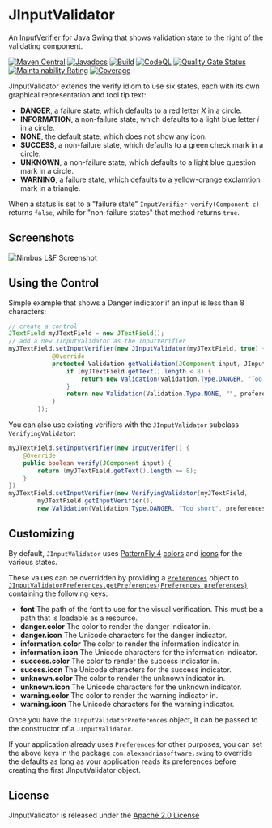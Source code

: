 JInputValidator
===============

An [InputVerifier](https://docs.oracle.com/javase/8/docs/api/index.html?javax/swing/InputVerifier.html) for Java Swing that shows validation state to the right of the validating component.

[![Maven Central](https://maven-badges.herokuapp.com/maven-central/com.alexandriasoftware.swing/jinputvalidator/badge.svg)](https://maven-badges.herokuapp.com/maven-central/com.alexandriasoftware.swing/jinputvalidator)
[![Javadocs](https://www.javadoc.io/badge/com.alexandriasoftware.swing/jinputvalidator.svg)](https://www.javadoc.io/doc/com.alexandriasoftware.swing/jinputvalidator)
[![Build](https://github.com/rhwood/jinputvalidator/actions/workflows/build.yml/badge.svg)](https://github.com/rhwood/jinputvalidator/actions/workflows/build.yml)
[![CodeQL](https://github.com/rhwood/jinputvalidator/actions/workflows/codeql-analysis.yml/badge.svg)](https://github.com/rhwood/jinputvalidator/actions/workflows/codeql-analysis.yml)
[![Quality Gate Status](https://sonarcloud.io/api/project_badges/measure?project=rhwood_jinputvalidator&metric=alert_status)](https://sonarcloud.io/dashboard?id=rhwood_jinputvalidator)
[![Maintainability Rating](https://sonarcloud.io/api/project_badges/measure?project=rhwood_jinputvalidator&metric=sqale_rating)](https://sonarcloud.io/dashboard?id=rhwood_jinputvalidator)
[![Coverage](https://sonarcloud.io/api/project_badges/measure?project=rhwood_jinputvalidator&metric=coverage)](https://sonarcloud.io/dashboard?id=rhwood_jinputvalidator)

JInputValidator extends the verify idiom to use six states, each with its own graphical representation and tool tip text:

- __DANGER__, a failure state, which defaults to a red letter _X_ in a circle.
- __INFORMATION__, a non-failure state, which defaults to a light blue letter _i_ in a circle.
- __NONE__, the default state, which does not show any icon.
- __SUCCESS__, a non-failure state, which defaults to a green check mark in a circle.
- __UNKNOWN__, a non-failure state, which defaults to a light blue question mark in a circle.
- __WARNING__, a failure state, which defaults to a yellow-orange exclamtion mark in a triangle.

When a status is set to a "failure state" `InputVerifier.verify(Component c)` returns `false`, while for "non-failure states" that method returns `true`.

## Screenshots

![Nimbus L&F Screenshot](https://raw.github.com/rhwood/jinputvalidator/master/wiki/images/all-nimbus.png)

## Using the Control

Simple example that shows a Danger indicator if an input is less than 8 characters:

```java
// create a control
JTextField myJTextField = new JTextField();
// add a new JInputValidator as the InputVerifier
myJTextField.setInputVerifier(new JInputValidator(myJTextField, true) {
            @Override
            protected Validation getValidation(JComponent input, JInputValidatorPreferences preferences) {
                if (myJTextField.getText().length < 8) {
                    return new Validation(Validation.Type.DANGER, "Too short", preferences);
                }
                return new Validation(Validation.Type.NONE, "", preferences);
            }
        });
```

You can also use existing verifiers with the `JInputValidator` subclass `VerifyingValidator`:

```java
myJTextField.setInputVerifier(new InputVerifer() {
    @Override
    public boolean verify(JComponent input) {
        return (myJTextField.getText().length >= 8);
    }
})
myJTextField.setInputVerifier(new VerifyingValidator(myJTextField,
        myJTextField.getInputVerifier(),
        new Validation(Validation.Type.DANGER, "Too short", preferences)));
```

## Customizing

By default, `JInputValidator` uses [PatternFly 4](https://www.patternfly.org/v4/) [colors](https://www.patternfly.org/v4/design-guidelines/styles/colors) and [icons](https://www.patternfly.org/v4/design-guidelines/styles/icons) for the various states.

These values can be overridden by providing a [`Preferences`](https://docs.oracle.com/javase/8/docs/api/index.html?java/util/prefs/Preferences.html) object to [`JInputValidatorPreferences.getPreferences(Preferences preferences)`](https://static.javadoc.io/com.alexandriasoftware.swing/jinputvalidator/0.1.0/com/alexandriasoftware/swing/JInputValidatorPreferences.html#getPreferences-java.util.prefs.Preferences-) containing the following keys:

- __font__ The path of the font to use for the visual verification. This must be a path that is loadable as a resource.
- __danger.color__ The color to render the danger indicator in.
- __danger.icon__ The Unicode characters for the danger indicator.
- __information.color__ The color to render the information indicator in.
- __information.icon__ The Unicode characters for the information indicator.
- __success.color__ The color to render the success indicator in.
- __sucess.icon__ The Unicode characters for the success indicator.
- __unknown.color__ The color to render the unknown indicator in.
- __unknown.icon__ The Unicode characters for the unknown indicator.
- __warning.color__ The color to render the warning indicator in.
- __warning.icon__ The Unicode characters for the warning indicator.

Once you have the `JInputValidatorPreferences` object, it can be passed to the constructor of a `JInputValidator`.

If your application already uses `Preferences` for other purposes, you can set the above keys in the package `com.alexandriasoftware.swing` to override the defaults as long as your application reads its preferences before creating the first JInputValidator object.

## License

JInputValidator is released under the [Apache 2.0 License](http://www.apache.org/licenses/LICENSE-2.0)